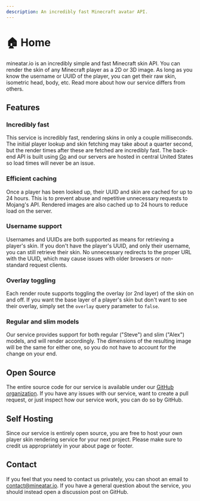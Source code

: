 ```yaml
---
description: An incredibly fast Minecraft avatar API.
---
```


# 🏠 Home

mineatar.io is an incredibly simple and fast Minecraft skin API. You can render the skin of any Minecraft player as a 2D or 3D image. As long as you know the username or UUID of the player, you can get their raw skin, isometric head, body, etc. Read more about how our service differs from others.

## Features

### Incredibly fast

This service is incredibly fast, rendering skins in only a couple milliseconds. The initial player lookup and skin fetching may take about a quarter second, but the render times after these are fetched are incredibly fast. The back-end API is built using [Go](https://go.dev) and our servers are hosted in central United States so load times will never be an issue.

### Efficient caching

Once a player has been looked up, their UUID and skin are cached for up to 24 hours. This is to prevent abuse and repetitive unnecessary requests to Mojang's API. Rendered images are also cached up to 24 hours to reduce load on the server.

### Username support

Usernames and UUIDs are both supported as means for retrieving a player's skin. If you don't have the player's UUID, and only their username, you can still retrieve their skin. No unnecessary redirects to the proper URL with the UUID, which may cause issues with older browsers or non-standard request clients.

### Overlay toggling

Each render route supports toggling the overlay (or 2nd layer) of the skin on and off. If you want the base layer of a player's skin but don't want to see their overlay, simply set the `overlay` query parameter to `false`.

### Regular and slim models

Our service provides support for both regular ("Steve") and slim ("Alex") models, and will render accordingly. The dimensions of the resulting image will be the same for either one, so you do not have to account for the change on your end.

## Open Source

The entire source code for our service is available under our [GitHub organization](https://github.com/mineatar-io). If you have any issues with our service, want to create a pull request, or just inspect how our service work, you can do so by GitHub.

## Self Hosting

Since our service is entirely open source, you are free to host your own player skin rendering service for your next project. Please make sure to credit us appropriately in your about page or footer.

## Contact

If you feel that you need to contact us privately, you can shoot an email to [contact@mineatar.io](mailto:contact@mineatar.io). If you have a general question about the service, you should instead open a discussion post on GitHub.

###
